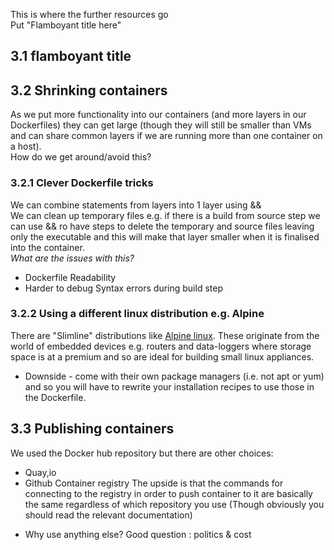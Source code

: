This is where the further resources go    
Put "Flamboyant title here"
## 3.1 flamboyant title

## 3.2 Shrinking containers
As we put more functionality into our containers (and more layers in our Dockerfiles) they can get large (though they will still be smaller than VMs and can share common layers if we are running more than one container on a host).   
How do we get around/avoid this?    
### 3.2.1 Clever Dockerfile tricks
We can combine statements from layers into 1 layer using &&    
We can clean up temporary files e.g. if there is a build from source step we can use && ro have steps to delete the temporary and source files leaving only the executable and this will make that layer smaller when it is finalised into the container.   
_What are the issues with this?_    
* Dockerfile Readability
* Harder to debug Syntax errors during build step

### 3.2.2 Using a different linux distribution e.g. Alpine
There are "Slimline" distributions like [Alpine linux](https://en.wikipedia.org/wiki/Alpine_Linux). These originate from the world of embedded devices e.g. routers and data-loggers where storage space is at a premium and so are ideal for building small linux appliances.   
* Downside - come with their own package managers (i.e. not apt or yum) and so you will have to rewrite your installation recipes to use those in the Dockerfile.


## 3.3 Publishing containers
We used the Docker hub repository but there are other choices:
* Quay,io
* Github Container registry
The upside is that the commands for connecting to the registry in order to push container to it are basically the same regardless of which repository you use (Though obviously you should read the relevant documentation)
- Why use anything else?
Good question : politics & cost    

